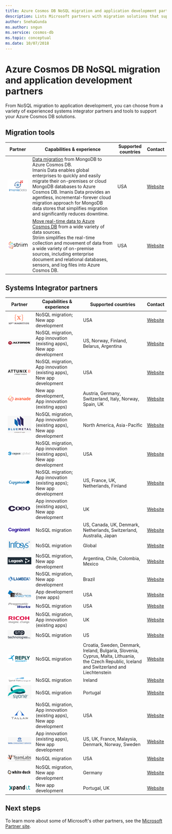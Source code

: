 ```yaml
---
title: Azure Cosmos DB NoSQL migration and application development partners
description: Lists Microsoft partners with migration solutions that support Azure Cosmos DB.
author: SnehaGunda
ms.author: sngun
ms.service: cosmos-db
ms.topic: conceptual
ms.date: 10/07/2018
---
```


# Azure Cosmos DB NoSQL migration and application development partners

From NoSQL migration to application development, you can choose from a variety of experienced systems integrator partners and tools to support your Azure Cosmos DB solutions. 

## Migration tools

|**Partner**  |**Capabilities & experience**  |**Supported countries**  |**Contact**  |
|---------|---------|---------|---------|
|![ImanisData][1]   | [Data migration](https://www.imanisdata.com/wp-content/uploads/2018/02/Imanis_DS_MongoDB_Azure_FINAL.pdf) from MongoDB to Azure Cosmos DB. <br/> Imanis Data enables global enterprises to quickly and easily migrate their on-premises or cloud MongoDB databases to Azure Cosmos DB. Imanis Data provides an agentless, incremental-forever cloud migration approach for MongoDB data stores that simplifies migration and significantly reduces downtime.|  USA  |   [Website](http://www.imanisdata.com/)      |
|![Striim][2]    |  [Move real-time data to Azure Cosmos DB](https://www.striim.com/striim-for-azure-cosmos-db/) from a wide variety of data sources. <br/> Striim simplifies the real-time collection and movement of data from a wide variety of on-premise sources, including enterprise document and relational databases, sensors, and log files into Azure Cosmos DB. |   USA   |  [Website](https://www.striim.com/)       |

## Systems Integrator partners

|**Partner**  |**Capabilities & experience**  |**Supported countries**  |**Contact**  |
|---------|---------|---------|---------|
| ![10thMagnitude][13] | NoSQL migration; New app development | USA | [Website](https://www.10thmagnitude.com/)|
|![Altoros Development LLC][3]    |  NoSQL migration, <br/> App innovation (existing apps), <br/> New app development |   US, Norway, Finland, Belarus, Argentina |  [Website](https://www.altoros.com/)     |
|![Attunix Redapt][4]     |   NoSQL migration, <br/> App innovation (existing apps), <br/> New app development      |    USA     |  [Website](https://www.attunix.com/)       |
| ![Avanade][26] | New app development, <br/> App innovation (existing apps) | Austria, Germany, Switzerland, Italy, Norway, Spain, UK | [Website](https://www.avanade.com/)
|![Bluemetal Architects][5]     |  NoSQL migration, <br/> App innovation (existing apps), <br/> New app development       |    North America, Asia-Pacific     |  [Website](https://www.bluemetal.com/)       |
|![Capax Global LLC][6]     |  NoSQL migration, <br/> App innovation (existing apps), <br/> New app development       |    USA     |  [Website](https://www.capaxglobal.com/)       |
| ![Capgemini][14] | NoSQL migration; App innovation (existing apps); New app development | US, France, UK, Netherlands, Finland  | [Website](https://www.capgemini.com/) | 
|![Coeo][7]     |   App innovation (existing apps), <br/> New app development |    UK     |  [Website](http://www.coeo.com/)       |
| ![Cognizant][15] | NoSQL migration |US, Canada, UK, Denmark, Netherlands, Switzerland, Australia, Japan | [Website](https://www.cognizant.com/)|
|![Infosys][8]     |  NoSQL migration       |    Global     |  [Website](https://www.infosys.com/)       |
| ![Lagash][16] | NoSQL migration, <br/> New app development | Argentina, Chile, Colombia, Mexico| [Website](https://www.lagash.com/)|
| ![Lambda3 Informatics][17] | NoSQL migration, <br/> New app development | Brazil| [Website](https://www.lambda3.com.br/)|
|![Neal Analytics][9]     |     App development (new apps)    |    USA     |  [Website](https://www.nealanalytics.com/)       |
|![Pragmatic Works Software Inc][10]    |   NoSQL migration      |   USA      |  [Website](https://www.pragmaticworks.com/)       |
| ![Ricoh Global][18] | NoSQL migration, <br/> App innovation (existing apps)| UK  | [Website](https://www.ricoh.com/)|
| ![SNP Technologies][19] | NoSQL migration| US | [Website](https://www.snp.com/)|
| ![Solidsoft Reply][20] | NoSQL migration | Croatia, Sweden, Denmark, Ireland, Bulgaria, Slovenia, Cyprus, Malta, Lithuania, the Czech Republic, Iceland and Switzerland and Liechtenstein| [Website](https://www.reply.com/solidsoft-reply/)|
| ![Spanish Point Technologies][21] | NoSQL migration| Ireland| [Website](https://www.spanishpoint.ie/)|
| ![Syone][22] | NoSQL migration| Portugal| [Website](https://www.syone.com/)|
|![Tallan][11]    |  NoSQL migration, <br/> App innovation (existing apps), <br/> New app development       |    USA     |  [Website](https://www.tallan.com/)       |
| ![TCS][23] | App innovation (existing apps), <br/> New app development | US, UK, France, Malaysia, Denmark, Norway, Sweden| [Website](https://www.tcs.com/)|
|![VTeamLabs][12]    | NoSQL migration       |  USA      | [Website](https://www.vteamlabs.com/)       |
| ![White Duck][24] |NoSQL migration, <br/> New app development | Germany | [Website](https://whiteducksoftware.com/)|
| ![Xpand IT][25] | New app development | Portugal, UK| [Website](https://www.xpand-it.com/)|


## Next steps

To learn more about some of Microsoft's other partners, see the [Microsoft Partner site](https://partner.microsoft.com/en-US/).

<!--Image references-->
[1]: ./media/partners-migration-cosmosdb/imanisdata_logo.png
[2]: ./media/partners-migration-cosmosdb/striim_logo.png
[3]: ./media/partners-migration-cosmosdb/altoros_logo.png
[4]: ./media/partners-migration-cosmosdb/attunix_logo.png
[5]: ./media/partners-migration-cosmosdb/bluemetal_logo.png
[6]: ./media/partners-migration-cosmosdb/capaxglobal_logo.png
[7]: ./media/partners-migration-cosmosdb/coeo_logo.png
[8]: ./media/partners-migration-cosmosdb/infosys_logo.png
[9]: ./media/partners-migration-cosmosdb/nealanalytics_logo.png
[10]: ./media/partners-migration-cosmosdb/pragmaticworks_logo.png
[11]: ./media/partners-migration-cosmosdb/tallan_logo.png
[12]: ./media/partners-migration-cosmosdb/vteamlabs_logo.png
[13]: ./media/partners-migration-cosmosdb/10thmagnitude_logo.png
[14]: ./media/partners-migration-cosmosdb/capgemini_logo.png
[15]: ./media/partners-migration-cosmosdb/cognizant_logo.png
[16]: ./media/partners-migration-cosmosdb/laglash_logo.png
[17]: ./media/partners-migration-cosmosdb/lambda3_logo.png
[18]: ./media/partners-migration-cosmosdb/ricoh_logo.png
[19]: ./media/partners-migration-cosmosdb/snp_technologies_logo.png
[20]: ./media/partners-migration-cosmosdb/solidsoft_reply_logo.png
[21]: ./media/partners-migration-cosmosdb/spanish_point_logo.png
[22]: ./media/partners-migration-cosmosdb/syone_logo.png
[23]: ./media/partners-migration-cosmosdb/tcs_logo.png
[24]: ./media/partners-migration-cosmosdb/whiteduck_logo.png
[25]: ./media/partners-migration-cosmosdb/xpandit_logo.png
[26]: ./media/partners-migration-cosmosdb/avanade_logo.png
